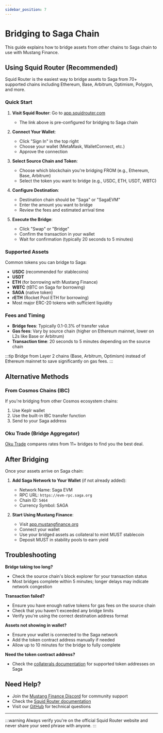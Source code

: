 ```yaml
---
sidebar_position: 7
---
```


# Bridging to Saga Chain

This guide explains how to bridge assets from other chains to Saga chain to use with Mustang Finance.

## Using Squid Router (Recommended)

Squid Router is the easiest way to bridge assets to Saga from 70+ supported chains including Ethereum, Base, Arbitrum, Optimism, Polygon, and more.

### Quick Start

1. **Visit Squid Router**: Go to [app.squidrouter.com](https://app.squidrouter.com/?chains=ssc-1%2C5464&tokens=usaga%2C0xa19377761fed745723b90993988e04d641c2cffe)
   - The link above is pre-configured for bridging to Saga chain

2. **Connect Your Wallet**: 
   - Click "Sign In" in the top right
   - Choose your wallet (MetaMask, WalletConnect, etc.)
   - Approve the connection

3. **Select Source Chain and Token**:
   - Choose which blockchain you're bridging FROM (e.g., Ethereum, Base, Arbitrum)
   - Select the token you want to bridge (e.g., USDC, ETH, USDT, WBTC)

4. **Configure Destination**:
   - Destination chain should be "Saga" or "SagaEVM"
   - Enter the amount you want to bridge
   - Review the fees and estimated arrival time

5. **Execute the Bridge**:
   - Click "Swap" or "Bridge"
   - Confirm the transaction in your wallet
   - Wait for confirmation (typically 20 seconds to 5 minutes)

### Supported Assets

Common tokens you can bridge to Saga:
- **USDC** (recommended for stablecoins)
- **USDT**
- **ETH** (for borrowing with Mustang Finance)
- **WBTC** (tBTC on Saga for borrowing)
- **SAGA** (native token)
- **rETH** (Rocket Pool ETH for borrowing)
- Most major ERC-20 tokens with sufficient liquidity

### Fees and Timing

- **Bridge fees**: Typically 0.1-0.3% of transfer value
- **Gas fees**: Vary by source chain (higher on Ethereum mainnet, lower on L2s like Base or Arbitrum)
- **Transaction time**: 20 seconds to 5 minutes depending on the source chain

:::tip
Bridge from Layer 2 chains (Base, Arbitrum, Optimism) instead of Ethereum mainnet to save significantly on gas fees.
:::

## Alternative Methods

### From Cosmos Chains (IBC)

If you're bridging from other Cosmos ecosystem chains:
1. Use Keplr wallet
2. Use the built-in IBC transfer function
3. Send to your Saga address

### Oku Trade (Bridge Aggregator)

[Oku Trade](https://oku.trade/bridge-saga) compares rates from 11+ bridges to find you the best deal.

## After Bridging

Once your assets arrive on Saga chain:

1. **Add Saga Network to Your Wallet** (if not already added):
   - Network Name: Saga EVM
   - RPC URL: `https://evm-rpc.saga.org`
   - Chain ID: `5464`
   - Currency Symbol: SAGA

2. **Start Using Mustang Finance**:
   - Visit [app.mustangfinance.org](https://app.mustangfinance.org)
   - Connect your wallet
   - Use your bridged assets as collateral to mint MUST stablecoin
   - Deposit MUST in stability pools to earn yield

## Troubleshooting

**Bridge taking too long?**
- Check the source chain's block explorer for your transaction status
- Most bridges complete within 5 minutes; longer delays may indicate network congestion

**Transaction failed?**
- Ensure you have enough native tokens for gas fees on the source chain
- Check that you haven't exceeded any bridge limits
- Verify you're using the correct destination address format

**Assets not showing in wallet?**
- Ensure your wallet is connected to the Saga network
- Add the token contract address manually if needed
- Allow up to 10 minutes for the bridge to fully complete

**Need the token contract address?**
- Check the [collaterals documentation](/docs/technical-documentation/collaterals) for supported token addresses on Saga

## Need Help?

- Join the [Mustang Finance Discord](https://discord.gg/5h3avBYxcn) for community support
- Check the [Squid Router documentation](https://docs.squidrouter.com)
- Visit our [GitHub](https://github.com/mustangfinance/mustang) for technical questions

---

:::warning
Always verify you're on the official Squid Router website and never share your seed phrase with anyone.
:::
